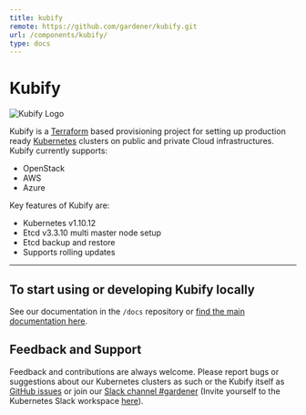 ```yaml
---
title: kubify
remote: https://github.com/gardener/kubify.git
url: /components/kubify/
type: docs
---
```

# Kubify

![Kubify Logo](https://raw.githubusercontent.com/gardener/kubify/master/docs/kubify@2x.png?raw=true)

Kubify is a [Terraform](https://www.terraform.io/) based provisioning project for setting up production ready [Kubernetes](https://kubernetes.io/) clusters on public and private Cloud infrastructures. Kubify currently supports:

* OpenStack
* AWS
* Azure

Key features of Kubify are:

* Kubernetes v1.10.12
* Etcd v3.3.10 multi master node setup
* Etcd backup and restore
* Supports rolling updates

----

## To start using or developing Kubify locally

See our documentation in the `/docs` repository or [find the main documentation here](https://github.com/gardener/kubify/blob/master/docs/README.md).

## Feedback and Support

Feedback and contributions are always welcome. Please report bugs or suggestions about our Kubernetes clusters as such or the Kubify itself as [GitHub issues](https://github.com/gardener/kubify/issues) or join our [Slack channel #gardener](https://kubernetes.slack.com/messages/gardener) (Invite yourself to the Kubernetes Slack workspace [here](http://slack.k8s.io)).